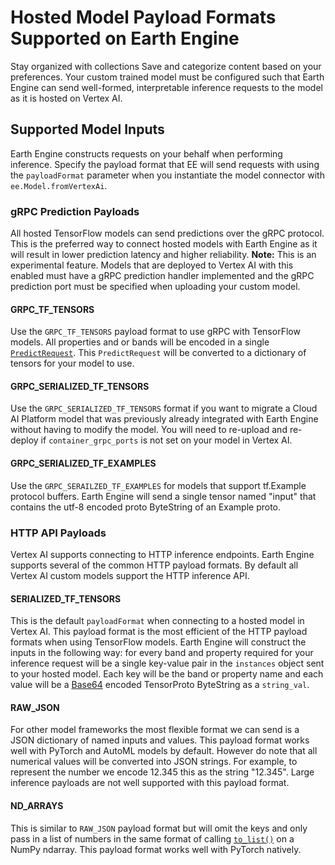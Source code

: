  
#  Hosted Model Payload Formats Supported on Earth Engine
Stay organized with collections  Save and categorize content based on your preferences. 
Your custom trained model must be configured such that Earth Engine can send well-formed, interpretable inference requests to the model as it is hosted on Vertex AI.
## Supported Model Inputs
Earth Engine constructs requests on your behalf when performing inference. Specify the payload format that EE will send requests with using the `payloadFormat` parameter when you instantiate the model connector with `ee.Model.fromVertexAi`.
### gRPC Prediction Payloads
All hosted TensorFlow models can send predictions over the gRPC protocol. This is the preferred way to connect hosted models with Earth Engine as it will result in lower prediction latency and higher reliability.
**Note:** This is an experimental feature. Models that are deployed to Vertex AI with this enabled must have a gRPC prediction handler implemented and the gRPC prediction port must be specified when uploading your custom model.
#### GRPC_TF_TENSORS
Use the `GRPC_TF_TENSORS` payload format to use gRPC with TensorFlow models. All properties and or bands will be encoded in a single [`PredictRequest`](https://github.com/tensorflow/serving/blob/d89b27235f94b245ae1822b5125f6c67e0b587db/tensorflow_serving/apis/predict.proto#L13). This `PredictRequest` will be converted to a dictionary of tensors for your model to use.
#### GRPC_SERIALIZED_TF_TENSORS
Use the `GRPC_SERIALIZED_TF_TENSORS` format if you want to migrate a Cloud AI Platform model that was previously already integrated with Earth Engine without having to modify the model. You will need to re-upload and re-deploy if `container_grpc_ports` is not set on your model in Vertex AI.
#### GRPC_SERIALIZED_TF_EXAMPLES
Use the `GRPC_SERAILZED_TF_EXAMPLES` for models that support tf.Example protocol buffers. Earth Engine will send a single tensor named "input" that contains the utf-8 encoded proto ByteString of an Example proto.
### HTTP API Payloads
Vertex AI supports connecting to HTTP inference endpoints. Earth Engine supports several of the common HTTP payload formats. By default all Vertex AI custom models support the HTTP inference API.
#### SERIALIZED_TF_TENSORS
This is the default `payloadFormat` when connecting to a hosted model in Vertex AI. This payload format is the most efficient of the HTTP payload formats when using TensorFlow models.
Earth Engine will construct the inputs in the following way: for every band and property required for your inference request will be a single key-value pair in the `instances` object sent to your hosted model.
Each key will be the band or property name and each value will be a [Base64](https://cloud.google.com/vertex-ai/docs/general/base64) encoded TensorProto ByteString as a `string_val`.
#### RAW_JSON
For other model frameworks the most flexible format we can send is a JSON dictionary of named inputs and values. This payload format works well with PyTorch and AutoML models by default.
However do note that all numerical values will be converted into JSON strings. For example, to represent the number we encode 12.345 this as the string "12.345". Large inference payloads are not well supported with this payload format.
#### ND_ARRAYS
This is similar to `RAW_JSON` payload format but will omit the keys and only pass in a list of numbers in the same format of calling [`to_list()`](https://numpy.org/doc/stable/reference/generated/numpy.ndarray.tolist.html) on a NumPy ndarray. This payload format works well with PyTorch natively.
